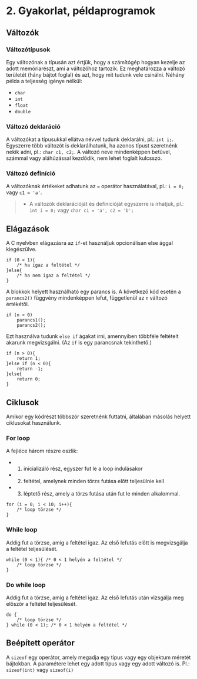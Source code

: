 # 2. Gyakorlat, példaprogramok

## Változók

### Változótípusok

Egy változónak a típusán azt értjük, hogy a számítógép hogyan kezelje az adott memóriarészt, ami a változóhoz tartozik. Ez meghatározza a változó területét (hány bájtot foglal) és azt, hogy mit tudunk vele csinálni. Néhány példa a teljesség igénye nélkül:
* `char`
* `int`
* `float`
* `double`

### Változó deklaráció

A változókat a típusukkal ellátva névvel tudunk deklarálni, pl.: `int i;`. Egyszerre több változót is deklarálhatunk, ha azonos típust szeretnénk nekik adni, pl.: `char c1, c2;`. A változó neve mindenképpen betűvel, számmal vagy aláhúzással kezdődik, nem lehet foglalt kulcsszó.

### Változó definíció

A változóknak értékeket adhatunk az `=` operátor használatával, pl.: `i = 0;` vagy `c1 = 'a'`.

> - A változók deklarációját és definícióját egyszerre is írhatjuk, pl.:
`int i = 0;` vagy `char c1 = 'a', c2 = 'b';`

## Elágazások

A C nyelvben elágazásra az `if`-et használjuk opcionálisan else ággal kiegészülve.
```
if (0 < 1){
    /* ha igaz a feltétel */
}else{
    /* ha nem igaz a feltétel */
}
```

A blokkok helyett használható egy parancs is. A következő kód esetén a `parancs2()` függvény mindenképpen lefut, függetlenül az `n` változó értékétől.
```
if (n > 0)
    parancs1();
    parancs2();
```

Ezt használva tudunk `else if` ágakat írni, amennyiben többféle feltételt akarunk megvizsgálni. (Az `if` is egy parancsnak tekinthető.)
```
if (n > 0){
    return 1;
}else if (n < 0){
    return -1;
}else{
    return 0;
}
```


## Ciklusok

Amikor egy kódrészt többször szeretnénk futtatni, általában másolás helyett ciklusokat használunk.

### For loop

A fejléce három részre oszlik:
* 1. inicializáló rész, egyszer fut le a loop indulásakor
* 2. feltétel, amelynek minden törzs futása előtt teljesülnie kell
* 3. léptető rész, amely a törzs futása után fut le minden alkalommal.
```
for (i = 0; i < 10; i++){
    /* loop törzse */
}
```

### While loop

Addig fut a törzse, amíg a feltétel igaz. Az első lefutás előtt is megvizsgálja a feltétel teljesülését.
```
while (0 < 1){ /* 0 < 1 helyén a feltétel */
    /* loop törzse */
}
```

### Do while loop

Addig fut a törzse, amíg a feltétel igaz. Az első lefutás után vizsgálja meg először a feltétel teljesülését.
```
do {
    /* loop törzse */
} while (0 < 1); /* 0 < 1 helyén a feltétel */
```

## Beépített operátor

A `sizeof` egy operátor, amely megadja egy típus vagy egy objektum méretét bájtokban. A paramétere lehet egy adott típus vagy egy adott változó is. Pl.: `sizeof(int)` vagy `sizeof(i)`

